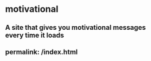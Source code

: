 # motivational
A site that gives you motivational messages every time it loads
---
permalink: /index.html
---
